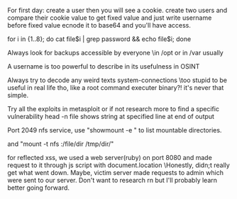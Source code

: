 For first day:
	create a user then you will see a cookie.
	create two users and compare their cookie value to get fixed value and just write username before fixed value ecnode it to base64 and you'll have access.

for i in {1..8}; do cat file$i | grep password && echo file$i; done

Always look for backups accessible by everyone \\in /opt or in /var usually

A username is too powerful to describe in its usefulness in OSINT

Always try to decode any weird texts 
system-connections \\too stupid to be useful in real life tho, like a root command executer binary?! it's never that simple.

Try all the exploits in metasploit or if not research more to find a specific vulnerability
head -n <line number> file  shows string at specified line at end of output

Port 2049 nfs service, use "showmount -e <IP>" to list mountable directories.

and "mount -t nfs <IP>:/file/dir /tmp/dir/"

for reflected xss, we used a web server(ruby) on port 8080 and made request to it through js script with document.location 
	\\Honestly, didn;t really get what went down. Maybe, victim server made requests to admin which were sent to our server. Don't want to research rn but I'll probably learn better going forward.